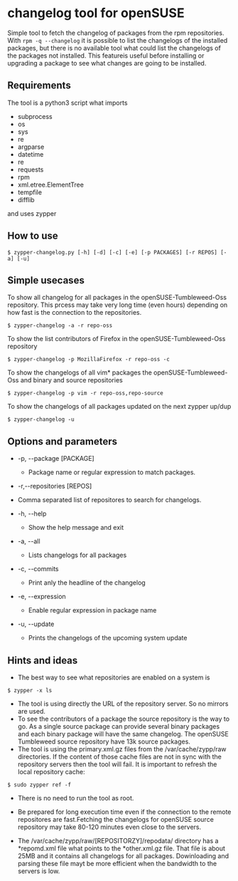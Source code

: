 # changelog tool for openSUSE
Simple tool to fetch the changelog of packages from the rpm repositories.
With `rpm -q --changelog` it is possible to list the changelogs of the installed packages, but there is no available tool what could list the changelogs of the packages not installed. This featureis useful before installing or upgrading a package to see what changes are going to be installed.

## Requirements

The tool is a python3 script what imports

* subprocess
* os
* sys
* re
* argparse
* datetime
* re
* requests
* rpm
* xml.etree.ElementTree
* tempfile
* difflib




and uses zypper

## How to use
```
$ zypper-changelog.py [-h] [-d] [-c] [-e] [-p PACKAGES] [-r REPOS] [-a] [-u]
```

## Simple usecases
To show all changelog for all packages in the openSUSE-Tumbleweed-Oss repository.
This prcess may take very long time (even hours) depending on how fast is the connection to the
repositories. 
```
$ zypper-changelog -a -r repo-oss 
```
To show the list contributors of Firefox in the openSUSE-Tumbleweed-Oss repository
```
$ zypper-changelog -p MozillaFirefox -r repo-oss -c 
```

To show the changelogs of all vim* packages the openSUSE-Tumbleweed-Oss and binary and source repositories
```
$ zypper-changelog -p vim -r repo-oss,repo-source
```
To show the changelogs of all packages updated on the next zypper up/dup
```
$ zypper-changelog -u
```



## Options and parameters
* -p, --package [PACKAGE]
  + Package name or regular expression to match packages.

* -r,--repositories [REPOS]
 + Comma separated list of repositores to search for changelogs.

* -h, --help            
  + Show the help message and exit
  
* -a, --all
  + Lists changelogs for all packages
  
* -c, --commits
  + Print anly the headline of the changelog
  
* -e, --expression
  + Enable regular expression in package name

* -u, --update
  + Prints the changelogs of the upcoming system update
  
 ## Hints and ideas
 * The best way to see what repositories are enabled on a system is
```
$ zypper -x ls
```
* The tool is using directly the URL of the repository server. So no mirrors are used.
* To see the contributors of a package the source repository is the way to go. As a single source package can provide several binary packages and each binary package will have the same changelog. The openSUSE Tumbleweed source repository have 13k source packages.
* The tool is using the primary.xml.gz files from the /var/cache/zypp/raw directories. If the content of those cache files are not in sync with the repository servers then the tool will fail. It is important to refresh the local repository cache:
```
$ sudo zypper ref -f
```
* There is no need to run the tool as root.

* Be prepared for long execution time even if the connection to the remote repositores are fast.Fetching the changelogs for openSUSE source repository may take 80-120 minutes even close to the servers.

* The /var/cache/zypp/raw/[REPOSITORZY]/repodata/ directory has a *repomd.xml file what points to the *other.xml.gz file. That file is about 25MB and it contains all changelogs for all packages. Dowinloading and parsing these file mayt be more efficient when the bandwidth to the servers is low.
